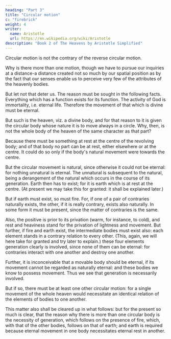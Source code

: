 ```yaml
---
heading: "Part 3"
title: "Circular motion"
c: "firebrick"
weight: 4
writer:
  name: Aristotle
  url: https://en.wikipedia.org/wiki/Aristotle
description: "Book 2 of The Heavens by Aristotle Simplified"
---
```



Circular motion is not the contrary of the reverse circular motion.

Why is there more than one motion, though we have to pursue our inquiries at a distance-a distance created not so much by our spatial position as by the fact that our senses enable us to perceive very few of the attributes of the heavenly bodies. 

But let not that deter us. The reason must be sought in the following facts. Everything which has a function exists for its function. The activity of God is immortality, i.e. eternal life. Therefore the movement of that which is divine must be eternal. 

But such is the heaven, viz. a divine body, and for that reason to it is given the circular body whose nature it is to move always in a circle. Why, then, is not the whole body of the heaven of the same character as that part? 

Because there must be something at rest at the centre of the revolving body; and of that body no part can be at rest, either elsewhere or at the centre. It could do so only if the body's natural movement were towards the centre. 

But the circular movement is natural, since otherwise it could not be eternal: for nothing unnatural is eternal. The unnatural is subsequent to the natural, being a derangement of the natural which occurs in the course of its generation. Earth then has to exist; for it is earth which is at rest at the centre. (At present we may take this for granted: it shall be explained later.) 

But if earth must exist, so must fire. For, if one of a pair of contraries naturally exists, the other, if it is really contrary, exists also naturally. In some form it must be present, since the matter of contraries is the same. 

Also, the positive is prior to its privation (warm, for instance, to cold), and rest and heaviness stand for the privation of lightness and movement. But further, if fire and earth exist, the intermediate bodies must exist also: each element stands in a contrary relation to every other. (This, again, we will here take for granted and try later to explain.) these four elements generation clearly is involved, since none of them can be eternal: for contraries interact with one another and destroy one another.

Further, it is inconceivable that a movable body should be eternal, if its movement cannot be regarded as naturally eternal: and these bodies we know to possess movement. Thus we see that generation is necessarily involved. 

But if so, there must be at least one other circular motion: for a single movement of the whole heaven would necessitate an identical relation of the elements of bodies to one another.

This matter also shall be cleared up in what follows: but for the present so much is clear, that the reason why there is more than one circular body is the necessity of generation, which follows on the presence of fire, which, with that of the other bodies, follows on that of earth; and earth is required because eternal movement in one body necessitates eternal rest in another.


